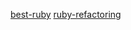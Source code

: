 [best-ruby](https://franzejr.github.io/best-ruby/)
[ruby-refactoring](https://github.com/liligga/ruby-refactoring)